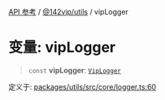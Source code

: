 [API 参考](../../../index.md) / [@142vip/utils](../index.md) / vipLogger

# 变量: vipLogger

> `const` **vipLogger**: [`VipLogger`](../classes/VipLogger.md)

定义于: [packages/utils/src/core/logger.ts:60](https://github.com/142vip/core-x/blob/d978b443ed1221c42602080459c0a22aae31b2d5/packages/utils/src/core/logger.ts#L60)
